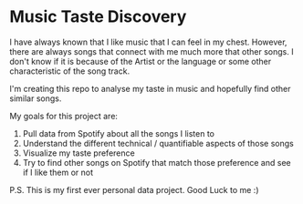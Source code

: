 # Music Taste Discovery

I have always known that I like music that I can feel in my chest. However, there are always songs that connect with me much more that other songs.
I don't know if it is because of the Artist or the language or some other characteristic of the song track.

I'm creating this repo to analyse my taste in music and hopefully find other similar songs.

My goals for this project are:
  1. Pull data from Spotify about all the songs I listen to
  2. Understand the different technical / quantifiable aspects of those songs
  3. Visualize my taste preference
  4. Try to find other songs on Spotify that match those preference and see if I like them or not


P.S. This is my first ever personal data project. Good Luck to me :)
